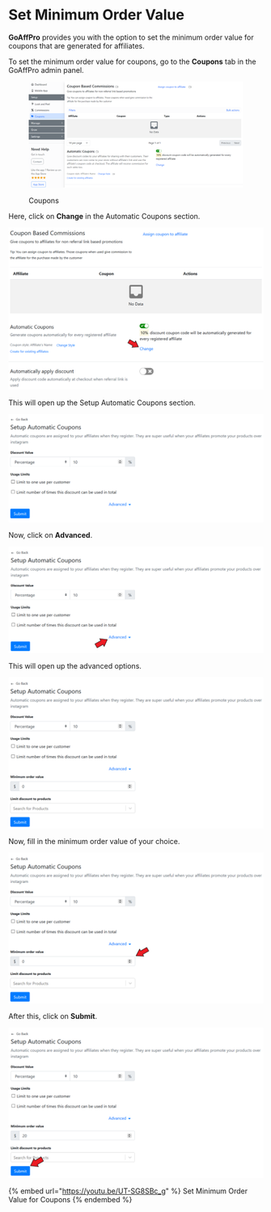 # Set Minimum Order Value

**GoAffPro** provides you with the option to set the minimum order value for coupons that are generated for affiliates.

To set the minimum order value for coupons, go to the **Coupons** tab in the GoAffPro admin panel.

<figure><img src="../../../.gitbook/assets/image (3455).png" alt=""><figcaption><p>Coupons</p></figcaption></figure>

Here, click on **Change** in the Automatic Coupons section.

![Click on Change](<../../../.gitbook/assets/Annotation 2020-01-27 170705 (1).png>)

This will open up the Setup Automatic Coupons section.

![Setup Automatic Coupons](<../../../.gitbook/assets/Annotation 2020-01-27 171008 (2).png>)

Now, click on **Advanced**.

![Click on Advanced](<../../../.gitbook/assets/Annotation 2020-01-27 185653.png>)

This will open up the advanced options.

![Advanced options](<../../../.gitbook/assets/Annotation 2020-01-27 185915.png>)

Now, fill in the minimum order value of your choice.

![Fill in the minimum order value](<../../../.gitbook/assets/Annotation 2020-01-27 185915 (1).png>)

After this, click on **Submit**.

![](<../../../.gitbook/assets/Annotation 2020-01-27 190212.png>)

{% embed url="https://youtu.be/UT-SG8SBc_g" %}
Set Minimum Order Value for Coupons
{% endembed %}
